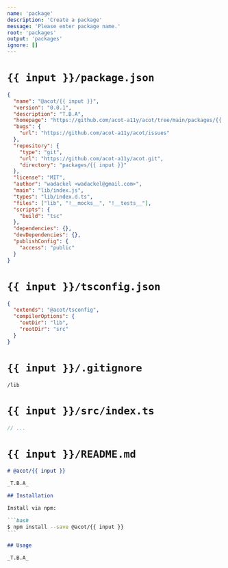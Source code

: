 ```yaml
---
name: 'package'
description: 'Create a package'
message: 'Please enter package name.'
root: 'packages'
output: 'packages'
ignore: []
---
```


# `{{ input }}/package.json`

```json
{
  "name": "@acot/{{ input }}",
  "version": "0.0.1",
  "description": "T.B.A",
  "homepage": "https://github.com/acot-a11y/acot/tree/main/packages/{{ input }}",
  "bugs": {
    "url": "https://github.com/acot-a11y/acot/issues"
  },
  "repository": {
    "type": "git",
    "url": "https://github.com/acot-a11y/acot.git",
    "directory": "packages/{{ input }}"
  },
  "license": "MIT",
  "author": "wadackel <wadackel@gmail.com>",
  "main": "lib/index.js",
  "types": "lib/index.d.ts",
  "files": ["lib", "!__mocks__", "!__tests__"],
  "scripts": {
    "build": "tsc"
  },
  "dependencies": {},
  "devDependencies": {},
  "publishConfig": {
    "access": "public"
  }
}
```

# `{{ input }}/tsconfig.json`

```json
{
  "extends": "@acot/tsconfig",
  "compilerOptions": {
    "outDir": "lib",
    "rootDir": "src"
  }
}
```

# `{{ input }}/.gitignore`

```
/lib
```

# `{{ input }}/src/index.ts`

```typescript
// ...
```

# `{{ input }}/README.md`

````markdown
# @acot/{{ input }}

_T.B.A_

## Installation

Install via npm:

```bash
$ npm install --save @acot/{{ input }}
```

## Usage

_T.B.A_
````
